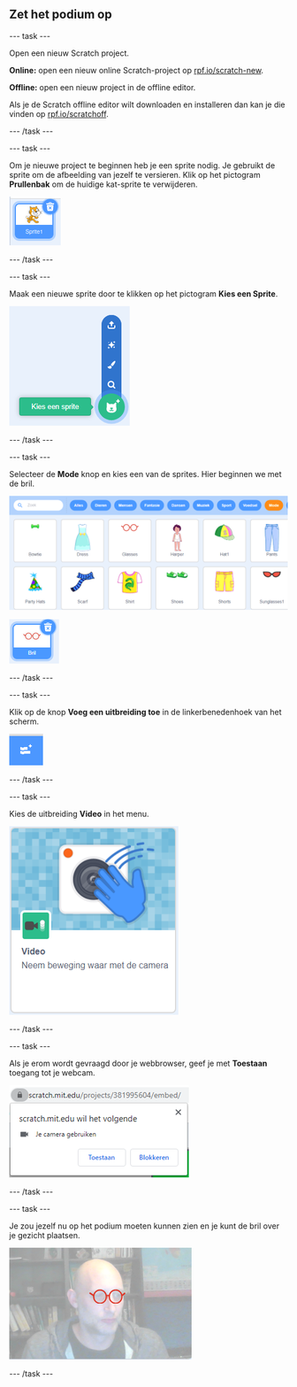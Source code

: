 ## Zet het podium op

--- task ---

Open een nieuw Scratch project.

**Online:** open een nieuw online Scratch-project op [rpf.io/scratch-new](https://rpf.io/scratch-new).

**Offline:** open een nieuw project in de offline editor.

Als je de Scratch offline editor wilt downloaden en installeren dan kan je die vinden op [rpf.io/scratchoff](https://rpf.io/scratchoff).

--- /task ---

--- task ---

Om je nieuwe project te beginnen heb je een sprite nodig. Je gebruikt de sprite om de afbeelding van jezelf te versieren. Klik op het pictogram **Prullenbak** om de huidige kat-sprite te verwijderen.

![afbeelding met prullenbakpictogram op kat-sprite](images/delete-sprite.png)

--- /task ---

--- task ---

Maak een nieuwe sprite door te klikken op het pictogram **Kies een Sprite**.

![afbeelding met het uitgevouwen kies sprite icoon](images/new-sprite.png)

--- /task ---

--- task ---

Selecteer de **Mode** knop en kies een van de sprites. Hier beginnen we met de bril.

![afbeelding met mode sprites](images/fashion.png)

![afbeelding met de bril sprite](images/glasses.png)

--- /task ---

--- task ---

Klik op de knop **Voeg een uitbreiding toe** in de linkerbenedenhoek van het scherm.

![afbeelding met de knop voor het toevoegen van een uitbreiding](images/add-extension.png)

--- /task ---

--- task ---

Kies de uitbreiding **Video** in het menu.

![afbeelding die de selectie van de video-uitbreidingsbibliotheek toont](images/video-extension.png)

--- /task ---

--- task ---

Als je erom wordt gevraagd door je webbrowser, geef je met **Toestaan** toegang tot je webcam.

![afbeelding met browservraag om toegang tot de camera toe te staan](images/allow-camera.png)

--- /task ---

--- task ---

Je zou jezelf nu op het podium moeten kunnen zien en je kunt de bril over je gezicht plaatsen.

![afbeelding van een man met een bril bovenop zijn gezicht](images/man-with-glasses.png)

--- /task ---





